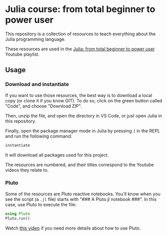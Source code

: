# Julia course: from total beginner to power user

This repository is a collection of resources to teach everything about the Julia programming language.

These resources are used in the [Julia: from total beginner to power user](https://www.youtube.com/watch?v=ZZJJgQ2IzQQ&list=PLLiJ249IkzRFxZGALbKy75_ZyHxYCUmuk) Youtube playlist.

## Usage

### Download and instantiate

If you want to use those resources, the best way is to download a local copy (or clone it if you know GIT). To do so, click on the green button called "Code", and choose "Download ZIP".

Then, unzip the file, and open the directory in VS Code, or just open Julia in this repository.

Finally, open the package manager mode in Julia by pressing `]` in the REPL and run the following command:

```julia
instantiate
```

It will download all packages used for this project.

The resources are numbered, and their titles correspond to the Youtube videos they relate to.

### Pluto

Some of the resources are Pluto reactive notebooks. You'll know when you see the script (a `.jl` file) starts with "### A Pluto.jl notebook ###". In this case, use Pluto to execute the file:

```julia
using Pluto
Pluto.run()
```

Watch [this video](https://www.youtube.com/watch?v=jdEqGOv8ycc&list=PLLiJ249IkzRFxZGALbKy75_ZyHxYCUmuk&index=4) if you need more details about how to use Pluto.
